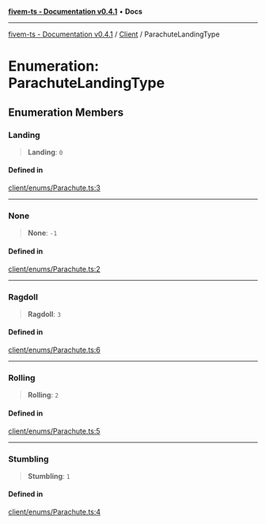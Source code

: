 [**fivem-ts - Documentation v0.4.1**](../../../README.md) • **Docs**

***

[fivem-ts - Documentation v0.4.1](../../../README.md) / [Client](../README.md) / ParachuteLandingType

# Enumeration: ParachuteLandingType

## Enumeration Members

### Landing

> **Landing**: `0`

#### Defined in

[client/enums/Parachute.ts:3](https://github.com/Purpose-Dev/fivem-ts/blob/af9f57481b70813a163451854c2103aaaed13195/src/client/enums/Parachute.ts#L3)

***

### None

> **None**: `-1`

#### Defined in

[client/enums/Parachute.ts:2](https://github.com/Purpose-Dev/fivem-ts/blob/af9f57481b70813a163451854c2103aaaed13195/src/client/enums/Parachute.ts#L2)

***

### Ragdoll

> **Ragdoll**: `3`

#### Defined in

[client/enums/Parachute.ts:6](https://github.com/Purpose-Dev/fivem-ts/blob/af9f57481b70813a163451854c2103aaaed13195/src/client/enums/Parachute.ts#L6)

***

### Rolling

> **Rolling**: `2`

#### Defined in

[client/enums/Parachute.ts:5](https://github.com/Purpose-Dev/fivem-ts/blob/af9f57481b70813a163451854c2103aaaed13195/src/client/enums/Parachute.ts#L5)

***

### Stumbling

> **Stumbling**: `1`

#### Defined in

[client/enums/Parachute.ts:4](https://github.com/Purpose-Dev/fivem-ts/blob/af9f57481b70813a163451854c2103aaaed13195/src/client/enums/Parachute.ts#L4)
